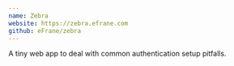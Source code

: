 ```yaml
---
name: Zebra
website: https://zebra.efrane.com
github: eFrane/zebra
---
```


A tiny web app to deal with common authentication setup pitfalls.
